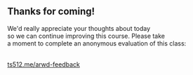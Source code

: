 ## Thanks for coming!

<p class="large">
  We'd really appreciate your thoughts about today <br />
  so we can continue improving this course. Please take <br />
  a moment to complete an anonymous evaluation of this class: <br /><br />

  <a href="http://ts512.me/arwd-feedback" target="_blank" class="reference">ts512.me/arwd-feedback</a>
</p>
